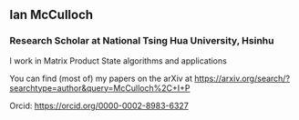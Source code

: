## Ian McCulloch

### Research Scholar at National Tsing Hua University, Hsinhu

I work in Matrix Product State algorithms and applications

You can find (most of) my papers on the arXiv at https://arxiv.org/search/?searchtype=author&query=McCulloch%2C+I+P

Orcid: https://orcid.org/0000-0002-8983-6327


<!--
**ianmccul/ianmccul** is a ✨ _special_ ✨ repository because its `README.md` (this file) appears on your GitHub profile.

Here are some ideas to get you started:

- 🔭 I’m currently working on ...
- 🌱 I’m currently learning ...
- 👯 I’m looking to collaborate on ...
- 🤔 I’m looking for help with ...
- 💬 Ask me about ...
- 📫 How to reach me: ...
- 😄 Pronouns: ...
- ⚡ Fun fact: ...
-->
